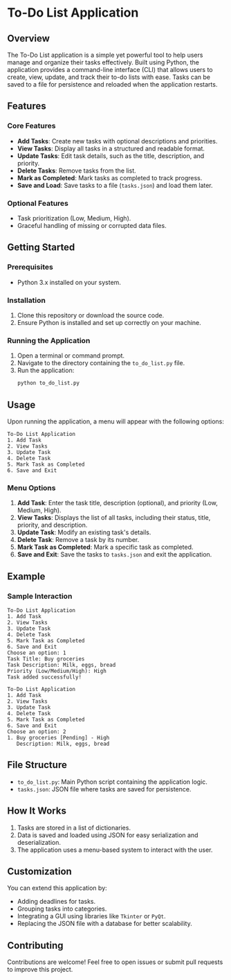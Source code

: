 # To-Do List Application

## Overview
The To-Do List application is a simple yet powerful tool to help users manage and organize their tasks effectively. Built using Python, the application provides a command-line interface (CLI) that allows users to create, view, update, and track their to-do lists with ease. Tasks can be saved to a file for persistence and reloaded when the application restarts.

## Features

### Core Features
- **Add Tasks**: Create new tasks with optional descriptions and priorities.
- **View Tasks**: Display all tasks in a structured and readable format.
- **Update Tasks**: Edit task details, such as the title, description, and priority.
- **Delete Tasks**: Remove tasks from the list.
- **Mark as Completed**: Mark tasks as completed to track progress.
- **Save and Load**: Save tasks to a file (`tasks.json`) and load them later.

### Optional Features
- Task prioritization (Low, Medium, High).
- Graceful handling of missing or corrupted data files.

## Getting Started

### Prerequisites
- Python 3.x installed on your system.

### Installation
1. Clone this repository or download the source code.
2. Ensure Python is installed and set up correctly on your machine.

### Running the Application
1. Open a terminal or command prompt.
2. Navigate to the directory containing the `to_do_list.py` file.
3. Run the application:
   ```bash
   python to_do_list.py
   ```

## Usage

Upon running the application, a menu will appear with the following options:

```
To-Do List Application
1. Add Task
2. View Tasks
3. Update Task
4. Delete Task
5. Mark Task as Completed
6. Save and Exit
```

### Menu Options
1. **Add Task**: Enter the task title, description (optional), and priority (Low, Medium, High).
2. **View Tasks**: Displays the list of all tasks, including their status, title, priority, and description.
3. **Update Task**: Modify an existing task's details.
4. **Delete Task**: Remove a task by its number.
5. **Mark Task as Completed**: Mark a specific task as completed.
6. **Save and Exit**: Save the tasks to `tasks.json` and exit the application.

## Example

### Sample Interaction
```plaintext
To-Do List Application
1. Add Task
2. View Tasks
3. Update Task
4. Delete Task
5. Mark Task as Completed
6. Save and Exit
Choose an option: 1
Task Title: Buy groceries
Task Description: Milk, eggs, bread
Priority (Low/Medium/High): High
Task added successfully!

To-Do List Application
1. Add Task
2. View Tasks
3. Update Task
4. Delete Task
5. Mark Task as Completed
6. Save and Exit
Choose an option: 2
1. Buy groceries [Pending] - High
   Description: Milk, eggs, bread
```

## File Structure
- `to_do_list.py`: Main Python script containing the application logic.
- `tasks.json`: JSON file where tasks are saved for persistence.

## How It Works
1. Tasks are stored in a list of dictionaries.
2. Data is saved and loaded using JSON for easy serialization and deserialization.
3. The application uses a menu-based system to interact with the user.

## Customization
You can extend this application by:
- Adding deadlines for tasks.
- Grouping tasks into categories.
- Integrating a GUI using libraries like `Tkinter` or `PyQt`.
- Replacing the JSON file with a database for better scalability.

## Contributing
Contributions are welcome! Feel free to open issues or submit pull requests to improve this project.


